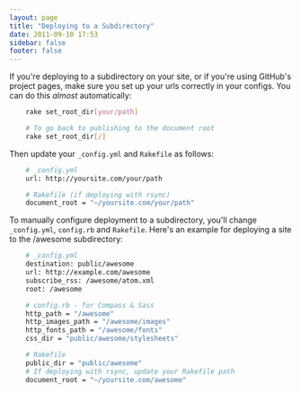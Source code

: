 ```yaml
---
layout: page
title: "Deploying to a Subdirectory"
date: 2011-09-10 17:53
sidebar: false
footer: false
---
```


If you're deploying to a subdirectory on your site, or if you're using GitHub's project pages, make sure you set up your urls correctly in your configs.
You can do this *almost* automatically:

``` sh
    rake set_root_dir[your/path]

    # To go back to publishing to the document root
    rake set_root_dir[/]
```

Then update your `_config.yml` and `Rakefile` as follows:

``` sh
    # _config.yml
    url: http://yoursite.com/your/path

    # Rakefile (if deploying with rsync)
    document_root = "~/yoursite.com/your/path"
```

To manually configure deployment to a subdirectory, you'll change `_config.yml`, `config.rb` and `Rakefile`.
Here's an example for deploying a site to the /awesome subdirectory:

``` sh
    # _config.yml
    destination: public/awesome
    url: http://example.com/awesome
    subscribe_rss: /awesome/atom.xml
    root: /awesome

    # config.rb - for Compass & Sass
    http_path = "/awesome"
    http_images_path = "/awesome/images"
    http_fonts_path = "/awesome/fonts"
    css_dir = "public/awesome/stylesheets"

    # Rakefile
    public_dir = "public/awesome"
    # If deploying with rsync, update your Rakefile path
    document_root = "~/yoursite.com/awesome"
```
